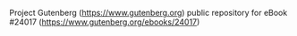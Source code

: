 Project Gutenberg (https://www.gutenberg.org) public repository for eBook #24017 (https://www.gutenberg.org/ebooks/24017)
